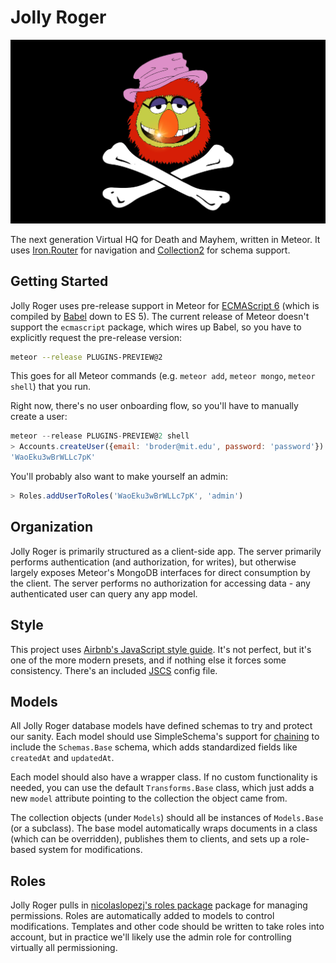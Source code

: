 Jolly Roger
===========

![Jolly Roger](public/images/hero.png)

The next generation Virtual HQ for Death and Mayhem, written in
Meteor. It uses [Iron.Router][iron-router] for navigation and
[Collection2][collection2] for schema support.

Getting Started
---------------

Jolly Roger uses pre-release support in Meteor for [ECMAScript 6][es6]
(which is compiled by [Babel][babeljs] down to ES 5). The current
release of Meteor doesn't support the `ecmascript` package, which
wires up Babel, so you have to explicitly request the pre-release
version:

```bash
meteor --release PLUGINS-PREVIEW@2
```

This goes for all Meteor commands (e.g. `meteor add`, `meteor mongo`,
`meteor shell`) that you run.

Right now, there's no user onboarding flow, so you'll have to manually
create a user:

```js
meteor --release PLUGINS-PREVIEW@2 shell
> Accounts.createUser({email: 'broder@mit.edu', password: 'password'})
'WaoEku3wBrWLLc7pK'
```

You'll probably also want to make yourself an admin:

```js
> Roles.addUserToRoles('WaoEku3wBrWLLc7pK', 'admin')
```

Organization
------------

Jolly Roger is primarily structured as a client-side app. The server
primarily performs authentication (and authorization, for writes), but
otherwise largely exposes Meteor's MongoDB interfaces for direct
consumption by the client. The server performs no authorization for
accessing data - any authenticated user can query any app model.

Style
-----

This project uses [Airbnb's JavaScript style
guide][airbnb-javascript]. It's not perfect, but it's one of the more
modern presets, and if nothing else it forces some
consistency. There's an included [JSCS][] config file.

Models
------

All Jolly Roger database models have defined schemas to try and
protect our sanity. Each model should use SimpleSchema's support for
[chaining][simple-schema-chaining] to include the `Schemas.Base`
schema, which adds standardized fields like `createdAt` and
`updatedAt`.

Each model should also have a wrapper class. If no custom
functionality is needed, you can use the default `Transforms.Base`
class, which just adds a new `model` attribute pointing to the
collection the object came from.

The collection objects (under `Models`) should all be instances of
`Models.Base` (or a subclass). The base model automatically wraps
documents in a class (which can be overridden), publishes them to
clients, and sets up a role-based system for modifications.

Roles
-----

Jolly Roger pulls in [nicolaslopezj's roles package][roles] package
for managing permissions. Roles are automatically added to models to
control modifications. Templates and other code should be written to
take roles into account, but in practice we'll likely use the admin
role for controlling virtually all permissioning.

[airbnb-javascript]: https://github.com/airbnb/javascript
[babeljs]: http://babeljs.io
[collection2]: https://atmospherejs.com/aldeed/collection2
[es6]: https://github.com/lukehoban/es6features
[iron-router]: https://atmospherejs.com/iron/router
[JSCS]: http://jscs.info/
[roles]: https://atmospherejs.com/nicolaslopezj/roles
[simple-schema-chaining]: https://github.com/aldeed/meteor-simple-schema#combining-simpleschemas
